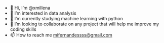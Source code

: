 - 👋 Hi, I’m @xmillena
- 👀 I’m interested in data analysis
- 🌱 I’m currently studying machine learning with python
- 💞️ I’m looking to collaborate on any project that will help me improve my coding skills
- 📫 How to reach me mifernandessss@gmail.com

<!---
xmillena/xmillena is a ✨ special ✨ repository because its `README.md` (this file) appears on your GitHub profile.
You can click the Preview link to take a look at your changes.
--->
